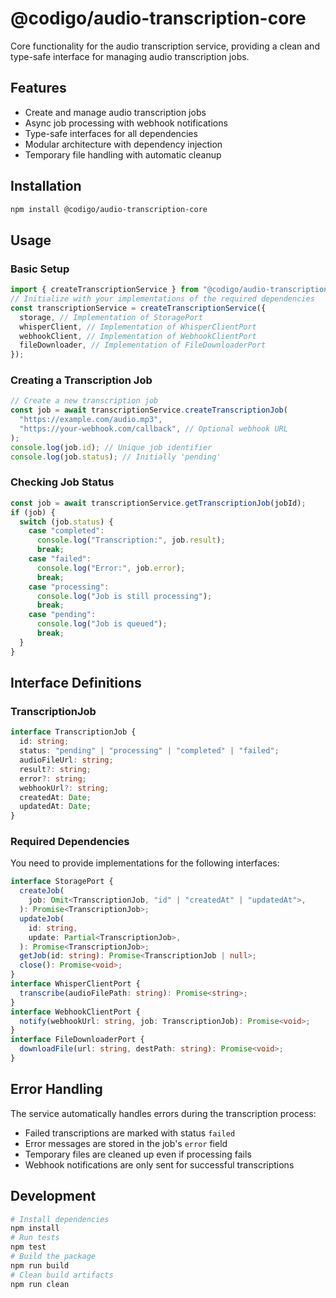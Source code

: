 # @codigo/audio-transcription-core

Core functionality for the audio transcription service, providing a clean and type-safe interface for managing audio transcription jobs.

## Features

- Create and manage audio transcription jobs
- Async job processing with webhook notifications
- Type-safe interfaces for all dependencies
- Modular architecture with dependency injection
- Temporary file handling with automatic cleanup

## Installation

```bash
npm install @codigo/audio-transcription-core
```

## Usage

### Basic Setup

```typescript
import { createTranscriptionService } from "@codigo/audio-transcription-core";
// Initialize with your implementations of the required dependencies
const transcriptionService = createTranscriptionService({
  storage, // Implementation of StoragePort
  whisperClient, // Implementation of WhisperClientPort
  webhookClient, // Implementation of WebhookClientPort
  fileDownloader, // Implementation of FileDownloaderPort
});
```

### Creating a Transcription Job

```typescript
// Create a new transcription job
const job = await transcriptionService.createTranscriptionJob(
  "https://example.com/audio.mp3",
  "https://your-webhook.com/callback", // Optional webhook URL
);
console.log(job.id); // Unique job identifier
console.log(job.status); // Initially 'pending'
```

### Checking Job Status

```typescript
const job = await transcriptionService.getTranscriptionJob(jobId);
if (job) {
  switch (job.status) {
    case "completed":
      console.log("Transcription:", job.result);
      break;
    case "failed":
      console.log("Error:", job.error);
      break;
    case "processing":
      console.log("Job is still processing");
      break;
    case "pending":
      console.log("Job is queued");
      break;
  }
}
```

## Interface Definitions

### TranscriptionJob

```typescript
interface TranscriptionJob {
  id: string;
  status: "pending" | "processing" | "completed" | "failed";
  audioFileUrl: string;
  result?: string;
  error?: string;
  webhookUrl?: string;
  createdAt: Date;
  updatedAt: Date;
}
```

### Required Dependencies

You need to provide implementations for the following interfaces:

```typescript
interface StoragePort {
  createJob(
    job: Omit<TranscriptionJob, "id" | "createdAt" | "updatedAt">,
  ): Promise<TranscriptionJob>;
  updateJob(
    id: string,
    update: Partial<TranscriptionJob>,
  ): Promise<TranscriptionJob>;
  getJob(id: string): Promise<TranscriptionJob | null>;
  close(): Promise<void>;
}
interface WhisperClientPort {
  transcribe(audioFilePath: string): Promise<string>;
}
interface WebhookClientPort {
  notify(webhookUrl: string, job: TranscriptionJob): Promise<void>;
}
interface FileDownloaderPort {
  downloadFile(url: string, destPath: string): Promise<void>;
}
```

## Error Handling

The service automatically handles errors during the transcription process:

- Failed transcriptions are marked with status `failed`
- Error messages are stored in the job's `error` field
- Temporary files are cleaned up even if processing fails
- Webhook notifications are only sent for successful transcriptions

## Development

```bash
# Install dependencies
npm install
# Run tests
npm test
# Build the package
npm run build
# Clean build artifacts
npm run clean
```
